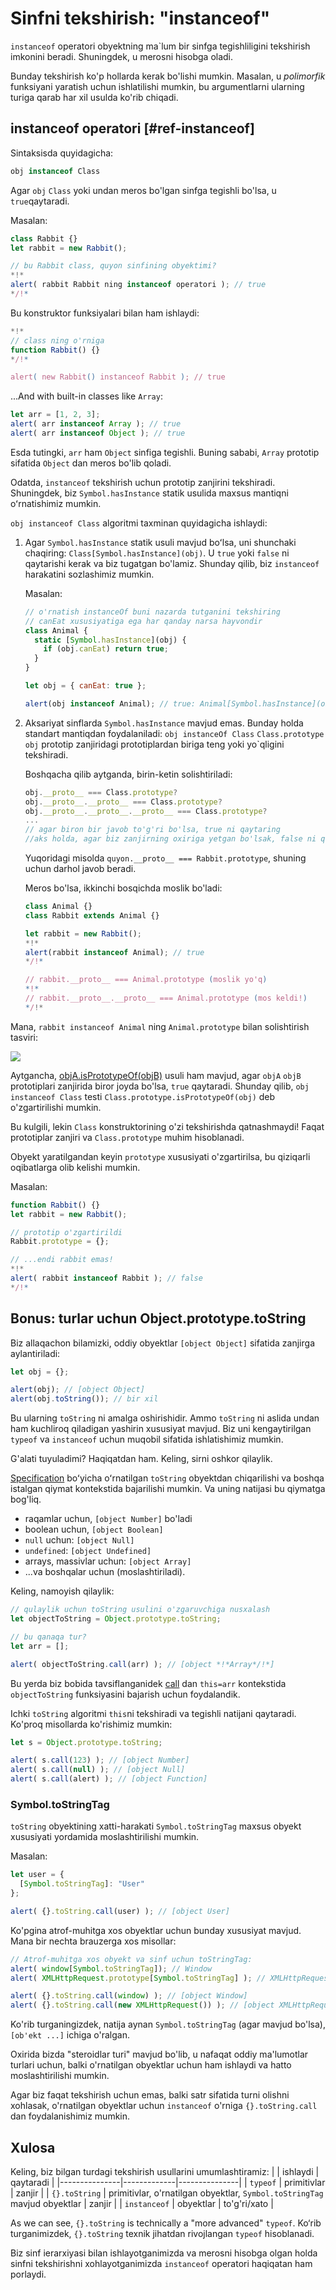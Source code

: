 # Sinfni tekshirish: "instanceof"
`instanceof` operatori obyektning ma`lum bir sinfga tegishliligini tekshirish imkonini beradi. Shuningdek, u merosni hisobga oladi.

Bunday tekshirish ko'p hollarda kerak bo'lishi mumkin. Masalan, u *polimorfik* funksiyani yaratish uchun ishlatilishi mumkin, bu argumentlarni ularning turiga qarab har xil usulda ko'rib chiqadi.

## instanceof operatori [#ref-instanceof]

Sintaksisda quyidagicha:
```js
obj instanceof Class
```

Agar `obj` `Class` yoki undan meros bo'lgan sinfga tegishli bo'lsa, u `true`qaytaradi.

Masalan:

```js run
class Rabbit {}
let rabbit = new Rabbit();

// bu Rabbit class, quyon sinfining obyektimi?
*!*
alert( rabbit Rabbit ning instanceof operatori ); // true
*/!*
```

Bu konstruktor funksiyalari bilan ham ishlaydi:

```js run
*!*
// class ning o'rniga
function Rabbit() {}
*/!*

alert( new Rabbit() instanceof Rabbit ); // true
```

...And with built-in classes like `Array`:

```js run
let arr = [1, 2, 3];
alert( arr instanceof Array ); // true
alert( arr instanceof Object ); // true
```

Esda tutingki, `arr` ham `Object` sinfiga tegishli. Buning sababi, `Array`  prototip sifatida `Object` dan meros bo'lib qoladi.

Odatda, `instanceof` tekshirish uchun prototip zanjirini tekshiradi. Shuningdek, biz `Symbol.hasInstance` statik usulida maxsus mantiqni oʻrnatishimiz mumkin.

`obj instanceof Class` algoritmi taxminan quyidagicha ishlaydi:

1. Agar `Symbol.hasInstance` statik usuli mavjud boʻlsa, uni shunchaki chaqiring: `Class[Symbol.hasInstance](obj)`. U `true` yoki `false` ni qaytarishi kerak va biz tugatgan bo'lamiz. Shunday qilib, biz `instanceof` harakatini sozlashimiz mumkin.

    Masalan:

    ```js run
    // o'rnatish instanceOf buni nazarda tutganini tekshiring
    // canEat xususiyatiga ega har qanday narsa hayvondir
    class Animal {
      static [Symbol.hasInstance](obj) {
        if (obj.canEat) return true;
      }
    }

    let obj = { canEat: true };

    alert(obj instanceof Animal); // true: Animal[Symbol.hasInstance](obj) chaqiriladi
    ```

2. Aksariyat sinflarda `Symbol.hasInstance` mavjud emas. Bunday holda standart mantiqdan foydalaniladi: `obj instanceOf Class` `Class.prototype` `obj` prototip zanjiridagi prototiplardan biriga teng yoki yo`qligini tekshiradi.

    Boshqacha qilib aytganda, birin-ketin solishtiriladi:
    ```js
    obj.__proto__ === Class.prototype?
    obj.__proto__.__proto__ === Class.prototype?
    obj.__proto__.__proto__.__proto__ === Class.prototype?
    ...
    // agar biron bir javob to'g'ri bo'lsa, true ni qaytaring
    //aks holda, agar biz zanjirning oxiriga yetgan bo'lsak, false ni qaytaring
    ```

   Yuqoridagi misolda `quyon.__proto__ === Rabbit.prototype`, shuning uchun darhol javob beradi.

   Meros bo'lsa, ikkinchi bosqichda moslik bo'ladi:

    ```js run
    class Animal {}
    class Rabbit extends Animal {}

    let rabbit = new Rabbit();
    *!*
    alert(rabbit instanceof Animal); // true
    */!*

    // rabbit.__proto__ === Animal.prototype (moslik yo'q)
    *!*
    // rabbit.__proto__.__proto__ === Animal.prototype (mos keldi!)
    */!*
    ```

  Mana, `rabbit instanceof Animal` ning `Animal.prototype` bilan solishtirish tasviri:

![](instanceof.svg)

 Aytgancha, [objA.isPrototypeOf(objB)](mdn:js/object/isPrototypeOf) usuli ham mavjud, agar `objA` `objB` prototiplari zanjirida biror joyda bo'lsa, `true` qaytaradi. Shunday qilib, `obj instanceof Class` testi `Class.prototype.isPrototypeOf(obj)` deb o'zgartirilishi mumkin.

 Bu kulgili, lekin `Class` konstruktorining o'zi tekshirishda qatnashmaydi! Faqat prototiplar zanjiri va `Class.prototype` muhim hisoblanadi.

Obyekt yaratilgandan keyin `prototype` xususiyati o'zgartirilsa, bu qiziqarli oqibatlarga olib kelishi mumkin.

Masalan:

```js run
function Rabbit() {}
let rabbit = new Rabbit();

// prototip o'zgartirildi
Rabbit.prototype = {};

// ...endi rabbit emas!
*!*
alert( rabbit instanceof Rabbit ); // false
*/!*
```

## Bonus: turlar uchun Object.prototype.toString

Biz allaqachon bilamizki, oddiy obyektlar `[object Object]` sifatida zanjirga aylantiriladi:

```js run
let obj = {};

alert(obj); // [object Object]
alert(obj.toString()); // bir xil
```

Bu ularning `toString` ni amalga oshirishidir. Ammo `toString` ni aslida undan ham kuchliroq qiladigan yashirin xususiyat mavjud. Biz uni kengaytirilgan `typeof` va `instanceof` uchun muqobil sifatida ishlatishimiz mumkin.

G'alati tuyuladimi? Haqiqatdan ham. Keling, sirni oshkor qilaylik.

[Specification](https://tc39.github.io/ecma262/#sec-object.prototype.tostring) boʻyicha oʻrnatilgan `toString` obyektdan chiqarilishi va boshqa istalgan qiymat kontekstida bajarilishi mumkin. Va uning natijasi bu qiymatga bog'liq.

- raqamlar uchun, `[object Number]` bo'ladi
- boolean uchun, `[object Boolean]`
- `null` uchun: `[object Null]`
- `undefined`: `[object Undefined]`
- arrays, massivlar uchun: `[object Array]`
- ...va boshqalar uchun (moslashtiriladi).

Keling, namoyish qilaylik:

```js run
// qulaylik uchun toString usulini o'zgaruvchiga nusxalash
let objectToString = Object.prototype.toString;

// bu qanaqa tur?
let arr = [];

alert( objectToString.call(arr) ); // [object *!*Array*/!*]
```

Bu yerda biz [](info:call-apply-decorators) bobida tavsiflanganidek [call](mdn:js/function/call) dan `this=arr` kontekstida `objectToString` funksiyasini bajarish uchun foydalandik.

Ichki `toString` algoritmi `this`ni tekshiradi va tegishli natijani qaytaradi. Ko'proq misollarda ko'rishimiz mumkin:

```js run
let s = Object.prototype.toString;

alert( s.call(123) ); // [object Number]
alert( s.call(null) ); // [object Null]
alert( s.call(alert) ); // [object Function]
```

### Symbol.toStringTag

`toString` obyektining xatti-harakati `Symbol.toStringTag` maxsus obyekt xususiyati yordamida moslashtirilishi mumkin.

Masalan:

```js run
let user = {
  [Symbol.toStringTag]: "User"
};

alert( {}.toString.call(user) ); // [object User]
```

Ko'pgina atrof-muhitga xos obyektlar uchun bunday xususiyat mavjud. Mana bir nechta brauzerga xos misollar:

```js run
// Atrof-muhitga xos obyekt va sinf uchun toStringTag:
alert( window[Symbol.toStringTag]); // Window
alert( XMLHttpRequest.prototype[Symbol.toStringTag] ); // XMLHttpRequest

alert( {}.toString.call(window) ); // [object Window]
alert( {}.toString.call(new XMLHttpRequest()) ); // [object XMLHttpRequest]
```

Ko'rib turganingizdek, natija aynan `Symbol.toStringTag` (agar mavjud bo'lsa), `[ob'ekt ...]` ichiga o'ralgan.

Oxirida bizda "steroidlar turi" mavjud bo'lib, u nafaqat oddiy ma'lumotlar turlari uchun, balki o'rnatilgan obyektlar uchun ham ishlaydi va hatto moslashtirilishi mumkin.

Agar biz faqat tekshirish uchun emas, balki satr sifatida turni olishni xohlasak, o'rnatilgan obyektlar uchun `instanceof` o'rniga `{}.toString.call` dan foydalanishimiz mumkin.

## Xulosa

Keling, biz bilgan turdagi tekshirish usullarini umumlashtiramiz:
|               | ishlaydi   |  qaytaradi      |
|---------------|-------------|---------------|
| `typeof`      | primitivlar  |  zanjir       |
| `{}.toString` | primitivlar, o'rnatilgan obyektlar, `Symbol.toStringTag` mavjud obyektlar  | zanjir |
| `instanceof`  | obyektlar    |  to'g'ri/xato   |

As we can see, `{}.toString` is technically a "more advanced" `typeof`. Ko‘rib turganimizdek, `{}.toString` texnik jihatdan rivojlangan `typeof` hisoblanadi. 

Biz sinf ierarxiyasi bilan ishlayotganimizda va merosni hisobga olgan holda sinfni tekshirishni xohlayotganimizda `instanceof` operatori haqiqatan ham porlaydi.
